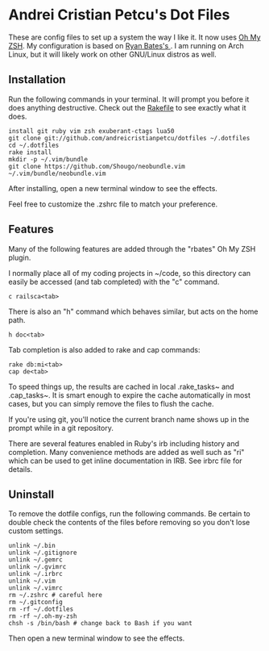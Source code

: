 # Andrei Cristian Petcu's Dot Files

These are config files to set up a system the way I like it. It now uses [Oh My ZSH](https://github.com/robbyrussell/oh-my-zsh). My configuration is based on [Ryan Bates's ](https://github.com/ryanb/dotfiles).
I am running on Arch Linux, but it will likely work on other GNU/Linux distros as well.


## Installation

Run the following commands in your terminal. It will prompt you before it does anything destructive. Check out the [Rakefile](https://github.com/andreicristianpetcu/dotfiles/blob/custom-bash-zsh/Rakefile) to see exactly what it does.

```terminal
install git ruby vim zsh exuberant-ctags lua50
git clone git://github.com/andreicristianpetcu/dotfiles ~/.dotfiles
cd ~/.dotfiles
rake install
mkdir -p ~/.vim/bundle
git clone https://github.com/Shougo/neobundle.vim ~/.vim/bundle/neobundle.vim
```

After installing, open a new terminal window to see the effects.

Feel free to customize the .zshrc file to match your preference.


## Features

Many of the following features are added through the "rbates" Oh My ZSH plugin.

I normally place all of my coding projects in ~/code, so this directory can easily be accessed (and tab completed) with the "c" command.

```terminal
c railsca<tab>
```

There is also an "h" command which behaves similar, but acts on the home path.

```terminal
h doc<tab>
```

Tab completion is also added to rake and cap commands:

```
rake db:mi<tab>
cap de<tab>
```

To speed things up, the results are cached in local .rake_tasks~ and .cap_tasks~. It is smart enough to expire the cache automatically in most cases, but you can simply remove the files to flush the cache.

If you're using git, you'll notice the current branch name shows up in the prompt while in a git repository.

There are several features enabled in Ruby's irb including history and completion. Many convenience methods are added as well such as "ri" which can be used to get inline documentation in IRB. See irbrc file for details.


## Uninstall

To remove the dotfile configs, run the following commands. Be certain to double check the contents of the files before removing so you don't lose custom settings.

```
unlink ~/.bin
unlink ~/.gitignore
unlink ~/.gemrc
unlink ~/.gvimrc
unlink ~/.irbrc
unlink ~/.vim
unlink ~/.vimrc
rm ~/.zshrc # careful here
rm ~/.gitconfig
rm -rf ~/.dotfiles
rm -rf ~/.oh-my-zsh
chsh -s /bin/bash # change back to Bash if you want
```

Then open a new terminal window to see the effects.
